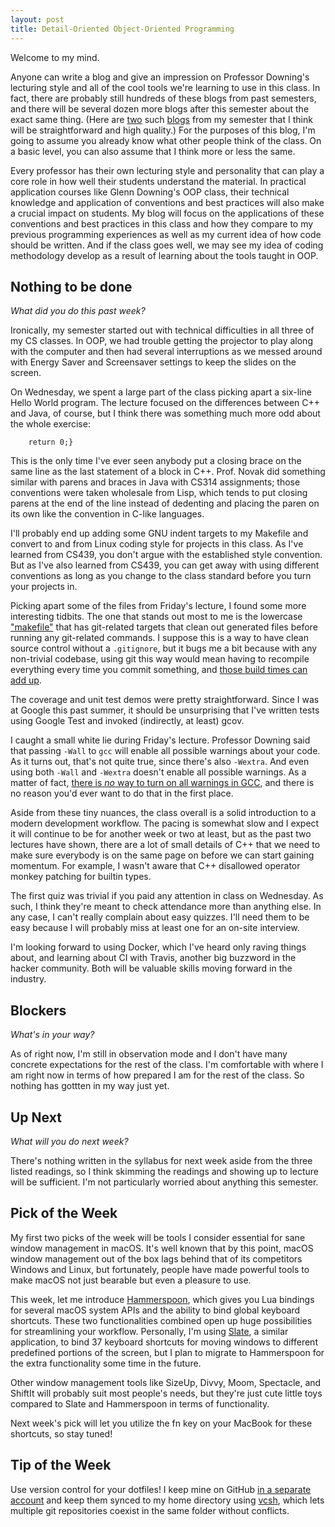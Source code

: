 ```yaml
---
layout: post
title: Detail-Oriented Object-Oriented Programming
---
```


Welcome to my mind.

Anyone can write a blog and give an impression on Professor Downing's lecturing style and all of the cool tools we're learning to use in this class. In fact, there are probably still hundreds of these blogs from past semesters, and there will be several dozen more blogs after this semester about the exact same thing. (Here are [two](https://thebriancui.github.io/CS371p_blog/) such [blogs](https://aaron-zou.github.io/) from my semester that I think will be straightforward and high quality.) For the purposes of this blog, I'm going to assume you already know what other people think of the class. On a basic level, you can also assume that I think more or less the same.

Every professor has their own lecturing style and personality that can play a core role in how well their students understand the material. In practical application courses like Glenn Downing's OOP class, their technical knowledge and application of conventions and best practices will also make a crucial impact on students. My blog will focus on the applications of these conventions and best practices in this class and how they compare to my previous programming experiences as well as my current idea of how code should be written. And if the class goes well, we may see my idea of coding methodology develop as a result of learning about the tools taught in OOP.

## Nothing to be done

*What did you do this past week?*

Ironically, my semester started out with technical difficulties in all three of my CS classes. In OOP, we had trouble getting the projector to play along with the computer and then had several interruptions as we messed around with Energy Saver and Screensaver settings to keep the slides on the screen.

On Wednesday, we spent a large part of the class picking apart a six-line Hello World program. The lecture focused on the differences between C++ and Java, of course, but I think there was something much more odd about the whole exercise:

```
    return 0;}
```

This is the only time I've ever seen anybody put a closing brace on the same line as the last statement of a block in C++. Prof. Novak did something similar with parens and braces in Java with CS314 assignments; those conventions were taken wholesale from Lisp, which tends to put closing parens at the end of the line instead of dedenting and placing the paren on its own like the convention in C-like languages.

I'll probably end up adding some GNU indent targets to my Makefile and convert to and from Linux coding style for projects in this class. As I've learned from CS439, you don't argue with the established style convention. But as I've also learned from CS439, you can get away with using different conventions as long as you change to the class standard before you turn your projects in.

Picking apart some of the files from Friday's lecture, I found some more interesting tidbits. The one that stands out most to me is the lowercase ["makefile"](https://github.com/gpdowning/cs371p/blob/00647dc3673db52af5c9be134ffc9cb4486907fd/makefile) that has git-related targets that clean out generated files before running any git-related commands. I suppose this is a way to have clean source control without a `.gitignore`, but it bugs me a bit because with any non-trivial codebase, using git this way would mean having to recompile everything every time you commit something, and [those build times can add up](https://xkcd.com/303/).

The coverage and unit test demos were pretty straightforward. Since I was at Google this past summer, it should be unsurprising that I've written tests using Google Test and invoked (indirectly, at least) gcov.

I caught a small white lie during Friday's lecture. Professor Downing said that passing `-Wall` to `gcc` will enable all possible warnings about your code. As it turns out, that's not quite true, since there's also `-Wextra`. And even using both `-Wall` and `-Wextra` doesn't enable all possible warnings. As a matter of fact, [there is *no* way to turn on all warnings in GCC](https://stackoverflow.com/questions/11714827/how-to-turn-on-literally-all-of-gccs-warnings), and there is no reason you'd ever want to do that in the first place.

Aside from these tiny nuances, the class overall is a solid introduction to a modern development workflow. The pacing is somewhat slow and I expect it will continue to be for another week or two at least, but as the past two lectures have shown, there are a lot of small details of C++ that we need to make sure everybody is on the same page on before we can start gaining momentum. For example, I wasn't aware that C++ disallowed operator monkey patching for builtin types.

The first quiz was trivial if you paid any attention in class on Wednesday. As such, I think they're meant to check attendance more than anything else. In any case, I can't really complain about easy quizzes. I'll need them to be easy because I will probably miss at least one for an on-site interview.

I'm looking forward to using Docker, which I've heard only raving things about, and learning about CI with Travis, another big buzzword in the hacker community. Both will be valuable skills moving forward in the industry.

## Blockers

*What's in your way?*

As of right now, I'm still in observation mode and I don't have many concrete expectations for the rest of the class. I'm comfortable with where I am right now in terms of how prepared I am for the rest of the class. So nothing has gottten in my way just yet.

## Up Next

*What will you do next week?*

There's nothing written in the syllabus for next week aside from the three listed readings, so I think skimming the readings and showing up to lecture will be sufficient. I'm not particularly worried about anything this semester.

## Pick of the Week

My first two picks of the week will be tools I consider essential for sane window management in macOS. It's well known that by this point, macOS window management out of the box lags behind that of its competitors Windows and Linux, but fortunately, people have made powerful tools to make macOS not just bearable but even a pleasure to use.

This week, let me introduce [Hammerspoon](http://www.hammerspoon.org/), which gives you Lua bindings for several macOS system APIs and the ability to bind global keyboard shortcuts. These two functionalities combined open up huge possibilities for streamlining your workflow. Personally, I'm using [Slate](https://github.com/jigish/slate), a similar application, to bind 37 keyboard shortcuts for moving windows to different predefined portions of the screen, but I plan to migrate to Hammerspoon for the extra functionality some time in the future.

Other window management tools like SizeUp, Divvy, Moom, Spectacle, and ShiftIt will probably suit most people's needs, but they're just cute little toys compared to Slate and Hammerspoon in terms of functionality.

Next week's pick will let you utilize the fn key on your MacBook for these shortcuts, so stay tuned!

## Tip of the Week

Use version control for your dotfiles! I keep mine on GitHub [in a separate account](https://github.com/xsznix-dotfiles/) and keep them synced to my home directory using [vcsh](https://github.com/RichiH/vcsh), which lets multiple git repositories coexist in the same folder without conflicts.
